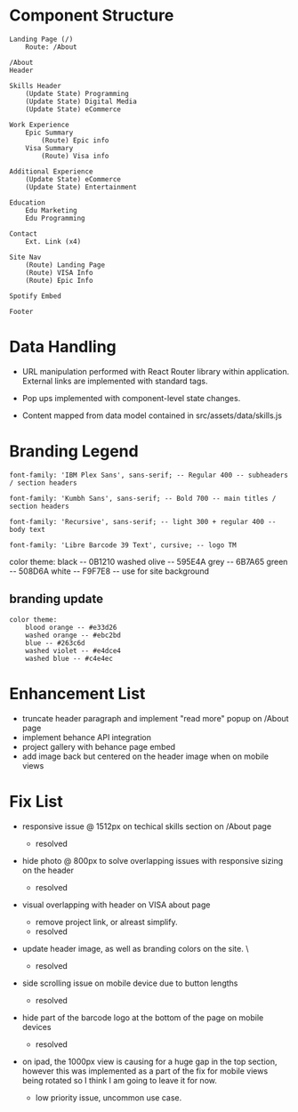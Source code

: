 # Component Structure 
    Landing Page (/)
        Route: /About

    /About
    Header
    
    Skills Header
        (Update State) Programming
        (Update State) Digital Media
        (Update State) eCommerce

    Work Experience 
        Epic Summary
            (Route) Epic info
        Visa Summary
            (Route) Visa info

    Additional Experience
        (Update State) eCommerce
        (Update State) Entertainment

    Education
        Edu Marketing
        Edu Programming

    Contact 
        Ext. Link (x4)

    Site Nav 
        (Route) Landing Page
        (Route) VISA Info
        (Route) Epic Info 

    Spotify Embed 

    Footer

# Data Handling
- URL manipulation performed with React Router library within application. External links are implemented with standard <a> tags. 

- Pop ups implemented with component-level state changes. 

- Content mapped from data model contained in src/assets/data/skills.js

# Branding Legend
 
	font-family: 'IBM Plex Sans', sans-serif; -- Regular 400 -- subheaders / section headers

	font-family: 'Kumbh Sans', sans-serif; -- Bold 700 -- main titles / section headers

	font-family: 'Recursive', sans-serif; -- light 300 + regular 400 -- body text

    font-family: 'Libre Barcode 39 Text', cursive; -- logo TM
	
  color theme: 
	black -- 0B1210
	washed olive -- 595E4A
	grey -- 6B7A65
	green -- 508D6A
	white -- F9F7E8 -- use for site background

## branding update
    color theme: 
        blood orange -- #e33d26
        washed orange -- #ebc2bd
        blue -- #263c6d
        washed violet -- #e4dce4
        washed blue -- #c4e4ec

# Enhancement List
- truncate header paragraph and implement "read more" popup on /About page 
- implement behance API integration
- project gallery with behance page embed
- add image back but centered on the header image when on mobile views 

# Fix List 
- responsive issue @ 1512px on techical skills section on /About page 
    - resolved

- hide photo @ 800px to solve overlapping issues with responsive sizing on the header 
    - resolved

- visual overlapping with header on VISA about page
    - remove project link, or alreast simplify. 
    - resolved 

- update header image, as well as branding colors on the site. \
    - resolved

- side scrolling issue on mobile device due to button lengths 
    - resolved

- hide part of the barcode logo at the bottom of the page on mobile devices 
    - resolved

- on ipad, the 1000px view is causing for a huge gap in the top section, however this was implemented as a part of the fix for mobile views being rotated so I think I am going to leave it for now. 
    - low priority issue, uncommon use case. 
